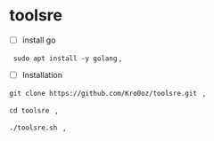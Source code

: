 # toolsre



- [ ] install go

` sudo apt install -y golang`
,

- [ ] Installation

`git clone https://github.com/Kro0oz/toolsre.git
`
,

`cd toolsre
`
,

`./toolsre.sh
`
,






